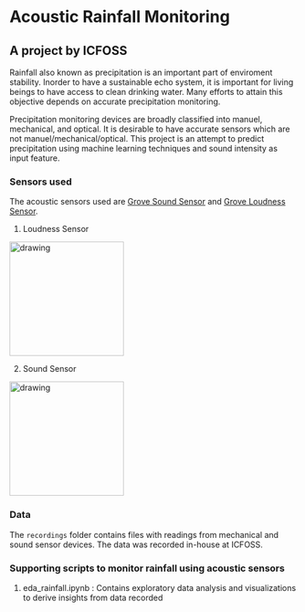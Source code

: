 # Acoustic Rainfall Monitoring
## A project by ICFOSS

Rainfall also known as precipitation is an important part of enviroment stability. Inorder to have a sustainable echo system, it is important for living beings to have access to clean drinking water. Many efforts to attain this objective depends on accurate precipitation monitoring.

Precipitation monitoring devices are broadly classified into manuel, mechanical, and optical. It is desirable to have accurate sensors which are not manuel/mechanical/optical. This project is an attempt to predict precipitation using machine learning techniques and sound intensity as input feature.

### Sensors used
The acoustic sensors used are [Grove Sound Sensor](https://wiki.seeedstudio.com/Grove-Sound_Sensor/) and [Grove Loudness Sensor](https://wiki.seeedstudio.com/Grove-Loudness_Sensor/).

1. Loudness Sensor
<img src="https://files.seeedstudio.com/wiki/Grove-Loudness_Sensor/img/Loudness%20Sensor_new.jpg" alt="drawing" width="200"/>

2. Sound Sensor
<img src="https://files.seeedstudio.com/wiki/Grove_Sound_Sensor/img/page_small_1.jpg" alt="drawing" width="200"/>

### Data
The `recordings` folder contains files with readings from mechanical and sound sensor devices. The data was recorded in-house at ICFOSS.

### Supporting scripts to monitor rainfall using acoustic sensors
1. eda_rainfall.ipynb : Contains exploratory data analysis and visualizations to derive insights from data recorded
